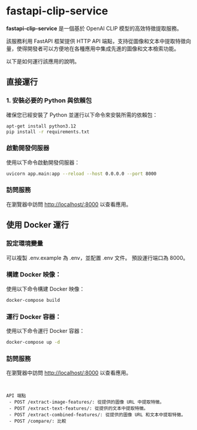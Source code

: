 # fastapi-clip-service

**fastapi-clip-service** 是一個基於 OpenAI CLIP 模型的高效特徵提取服務。

該服務利用 FastAPI 框架提供 HTTP API 端點，支持從圖像和文本中提取特徵向量，使得開發者可以方便地在各種應用中集成先進的圖像和文本檢索功能。

以下是如何運行該應用的說明。

## 直接運行

### 1. 安裝必要的 Python 與依賴包

確保您已經安裝了 Python 並運行以下命令來安裝所需的依賴包：

```bash
apt-get install python3.12
pip install -r requirements.txt
```

### 啟動開發伺服器

使用以下命令啟動開發伺服器：

```bash
uvicorn app.main:app --reload --host 0.0.0.0 --port 8000
```
### 訪問服務

在瀏覽器中訪問 [http://localhost/:8000](http://localhost/:8000) 以查看應用。


## 使用 Docker 運行

### 設定環境變量

可以複製 .env.example 為 .env，並配置 .env 文件。
預設運行端口為 8000。

### 構建 Docker 映像：

使用以下命令構建 Docker 映像：

```bash
docker-compose build
```

### 運行 Docker 容器：

使用以下命令運行 Docker 容器：


```bash
docker-compose up -d
```

### 訪問服務

在瀏覽器中訪問 [http://localhost/:8000](http://localhost/:8000) 以查看應用。

```


API 端點
 - POST /extract-image-features/: 從提供的圖像 URL 中提取特徵。
 - POST /extract-text-features/: 從提供的文本中提取特徵。
 - POST /extract-combined-features/: 從提供的圖像 URL 和文本中提取特徵。
 - POST /compare/: 比較